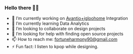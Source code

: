 ### Hello there 🙋‍♀️

- 🔭 I’m currently working on [Avantio+igloohome]([https://www.igloohome.co/blog/maximize-your-vacation-rentals-potential-with-igloohome-locks-and-avantio]) Integration
- 🌱 I’m currently learning Data Analytics
- 👯 I’m looking to collaborate on design projects
- 🤔 I’m looking for help with finding open source projects
- 📫 How to reach me: fortuneharmony90@gmail.com
- ⚡ Fun fact: I listen to kpop while designing.

<!--
**Nabhel/Nabhel** is a ✨ _special_ ✨ repository because its `README.md` (this file) appears on your GitHub profile.

Here are some ideas to get you started:


-->
